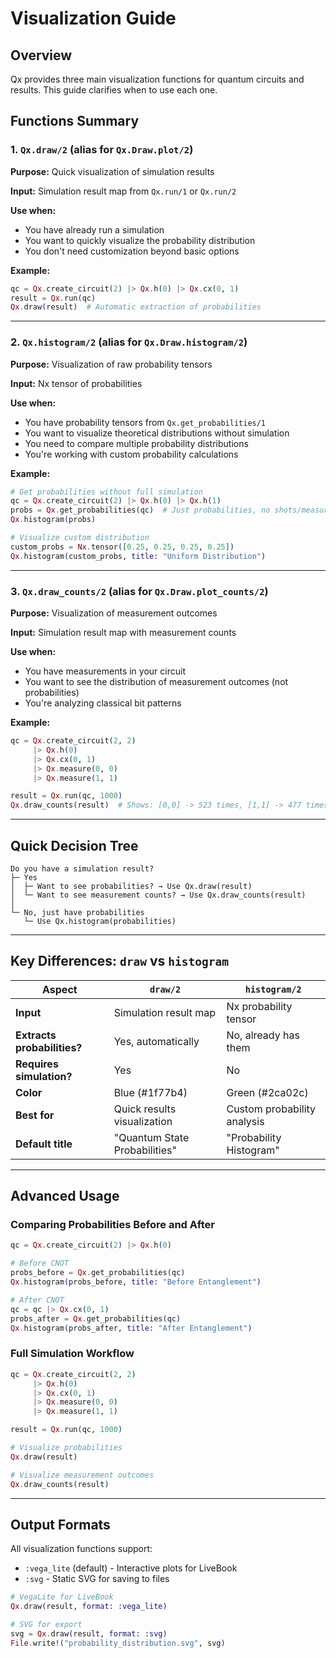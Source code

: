 # Visualization Guide

## Overview

Qx provides three main visualization functions for quantum circuits and results. This guide clarifies when to use each one.

## Functions Summary

### 1. `Qx.draw/2` (alias for `Qx.Draw.plot/2`)

**Purpose:** Quick visualization of simulation results

**Input:** Simulation result map from `Qx.run/1` or `Qx.run/2`

**Use when:**
- You have already run a simulation
- You want to quickly visualize the probability distribution
- You don't need customization beyond basic options

**Example:**
```elixir
qc = Qx.create_circuit(2) |> Qx.h(0) |> Qx.cx(0, 1)
result = Qx.run(qc)
Qx.draw(result)  # Automatic extraction of probabilities
```

---

### 2. `Qx.histogram/2` (alias for `Qx.Draw.histogram/2`)

**Purpose:** Visualization of raw probability tensors

**Input:** Nx tensor of probabilities

**Use when:**
- You have probability tensors from `Qx.get_probabilities/1`
- You want to visualize theoretical distributions without simulation
- You need to compare multiple probability distributions
- You're working with custom probability calculations

**Example:**
```elixir
# Get probabilities without full simulation
qc = Qx.create_circuit(2) |> Qx.h(0) |> Qx.h(1)
probs = Qx.get_probabilities(qc)  # Just probabilities, no shots/measurements
Qx.histogram(probs)

# Visualize custom distribution
custom_probs = Nx.tensor([0.25, 0.25, 0.25, 0.25])
Qx.histogram(custom_probs, title: "Uniform Distribution")
```

---

### 3. `Qx.draw_counts/2` (alias for `Qx.Draw.plot_counts/2`)

**Purpose:** Visualization of measurement outcomes

**Input:** Simulation result map with measurement counts

**Use when:**
- You have measurements in your circuit
- You want to see the distribution of measurement outcomes (not probabilities)
- You're analyzing classical bit patterns

**Example:**
```elixir
qc = Qx.create_circuit(2, 2)
     |> Qx.h(0)
     |> Qx.cx(0, 1)
     |> Qx.measure(0, 0)
     |> Qx.measure(1, 1)

result = Qx.run(qc, 1000)
Qx.draw_counts(result)  # Shows: [0,0] -> 523 times, [1,1] -> 477 times
```

---

## Quick Decision Tree

```
Do you have a simulation result?
├─ Yes
│  ├─ Want to see probabilities? → Use Qx.draw(result)
│  └─ Want to see measurement counts? → Use Qx.draw_counts(result)
│
└─ No, just have probabilities
   └─ Use Qx.histogram(probabilities)
```

---

## Key Differences: `draw` vs `histogram`

| Aspect | `draw/2` | `histogram/2` |
|--------|----------|---------------|
| **Input** | Simulation result map | Nx probability tensor |
| **Extracts probabilities?** | Yes, automatically | No, already has them |
| **Requires simulation?** | Yes | No |
| **Color** | Blue (#1f77b4) | Green (#2ca02c) |
| **Best for** | Quick results visualization | Custom probability analysis |
| **Default title** | "Quantum State Probabilities" | "Probability Histogram" |

---

## Advanced Usage

### Comparing Probabilities Before and After

```elixir
qc = Qx.create_circuit(2) |> Qx.h(0)

# Before CNOT
probs_before = Qx.get_probabilities(qc)
Qx.histogram(probs_before, title: "Before Entanglement")

# After CNOT
qc = qc |> Qx.cx(0, 1)
probs_after = Qx.get_probabilities(qc)
Qx.histogram(probs_after, title: "After Entanglement")
```

### Full Simulation Workflow

```elixir
qc = Qx.create_circuit(2, 2)
     |> Qx.h(0)
     |> Qx.cx(0, 1)
     |> Qx.measure(0, 0)
     |> Qx.measure(1, 1)

result = Qx.run(qc, 1000)

# Visualize probabilities
Qx.draw(result)

# Visualize measurement outcomes
Qx.draw_counts(result)
```

---

## Output Formats

All visualization functions support:
- `:vega_lite` (default) - Interactive plots for LiveBook
- `:svg` - Static SVG for saving to files

```elixir
# VegaLite for LiveBook
Qx.draw(result, format: :vega_lite)

# SVG for export
svg = Qx.draw(result, format: :svg)
File.write!("probability_distribution.svg", svg)
```
